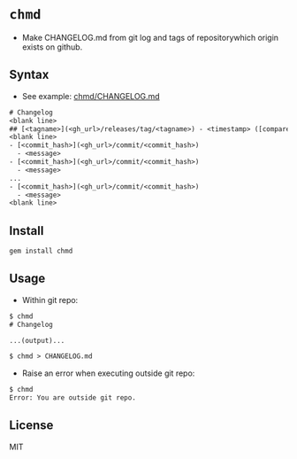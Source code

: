 # `chmd`

- Make CHANGELOG.md from git log and tags of repositorywhich origin exists on github.

## Syntax

- See example: [chmd/CHANGELOG.md](CHANGELOG.md)

```txt
# Changelog
<blank line>
## [<tagname>](<gh_url>/releases/tag/<tagname>) - <timestamp> ([compare](<gh_url>/compare/<prev_tagname | init_commit_hash>...<tagname>))
<blank line>
- [<commit_hash>](<gh_url>/commit/<commit_hash>)
  - <message>
- [<commit_hash>](<gh_url>/commit/<commit_hash>)
  - <message>
...
- [<commit_hash>](<gh_url>/commit/<commit_hash>)
  - <message>
<blank line>
```

## Install

```bash
gem install chmd
```

## Usage

- Within git repo:

```txt
$ chmd
# Changelog

...(output)...

$ chmd > CHANGELOG.md
```

- Raise an error when executing outside git repo:

```txt
$ chmd
Error: You are outside git repo.
```

## License

MIT
